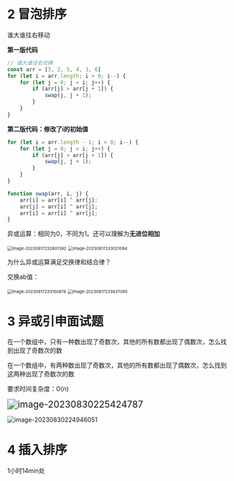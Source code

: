 

# 2 冒泡排序

谁大谁往右移动

**第一版代码**

```javascript
// 谁大谁往右交换
const arr = [3, 2, 5, 4, 3, 6]
for (let i = arr.length; i > 0; i--) {
    for (let j = 0; j < i; j++) {
        if (arr[j] > arr[j + 1]) {
            swap(j, j + 1);
        }
    }
}
```

**第二版代码：修改了i的初始值**

```js
for (let i = arr.length - 1; i > 0; i--) {
    for (let j = 0; j < i; j++) {
        if (arr[j] > arr[j + 1]) {
            swap(j, j + 1);
        }
    }
}

function swap(arr, i, j) {
    arr[i] = arr[i] ^ arr[j];
    arr[j] = arr[i] ^ arr[j];
    arr[i] = arr[i] ^ arr[j];
}
```



异或运算：相同为0，不同为1。还可以理解为**无进位相加**

<img src="E:\TechDocument\算法相关\01排序.assets\image-20230817232801392-16922860854371.png" alt="image-20230817232801392" style="zoom: 67%;" />

<img src="E:\TechDocument\算法相关\01排序.assets\image-20230817233021094-16922862224472.png" alt="image-20230817233021094" style="zoom:67%;" />

 为什么异或运算满足交换律和结合律？

交换ab值：

<img src="E:\TechDocument\算法相关\01排序.assets\image-20230817233150876-16922863120223.png" alt="image-20230817233150876" style="zoom:67%;" />



<img src="E:\TechDocument\算法相关\01排序.assets\image-20230817233637095-16922865989084.png" alt="image-20230817233637095" style="zoom:67%;" />

# 3 异或引申面试题

在一个数组中，只有一种数出现了奇数次，其他的所有数都出现了偶数次，怎么找到出现了奇数次的数

在一个数组中，有两种数出现了奇数次，其他的所有数都出现了偶数次，怎么找到这两种出现了奇数次的数

要求时间复杂度：O(n) 

<img src="E:\TechDocument\算法相关\01排序.assets\image-20230830225424787.png" alt="image-20230830225424787" style="zoom:150%;" />



![image-20230830224946051](E:\TechDocument\算法相关\01排序.assets\image-20230830224946051.png)



# 4 插入排序

1小时14min处













